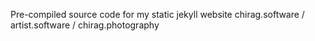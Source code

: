 Pre-compiled source code for my static jekyll website chirag.software / artist.software / chirag.photography
